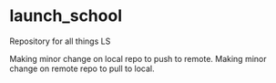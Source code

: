 # launch_school
Repository for all things LS

Making minor change on local repo to push to remote.
Making minor change on remote repo to pull to local.
